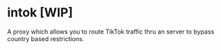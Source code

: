 # intok [WIP]
A proxy which allows you to route TikTok traffic thru an server to bypass country based restrictions.

